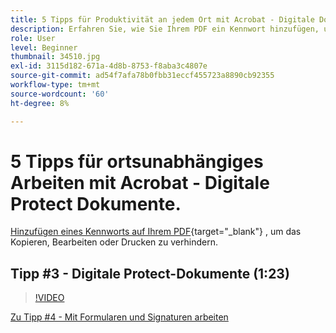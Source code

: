 ```yaml
---
title: 5 Tipps für Produktivität an jedem Ort mit Acrobat - Digitale Dokumente zu Protect
description: Erfahren Sie, wie Sie Ihrem PDF ein Kennwort hinzufügen, um das Kopieren, Bearbeiten oder Drucken zu verhindern
role: User
level: Beginner
thumbnail: 34510.jpg
exl-id: 3115d182-671a-4d8b-8753-f8aba3c4807e
source-git-commit: ad54f7afa78b0fbb31eccf455723a8890cb92355
workflow-type: tm+mt
source-wordcount: '60'
ht-degree: 8%

---
```


# 5 Tipps für ortsunabhängiges Arbeiten mit Acrobat - Digitale Protect Dokumente.

[Hinzufügen eines Kennworts auf Ihrem PDF](https://www.adobe.com/de/acrobat/online/password-protect-pdf.html){target="_blank"}  , um das Kopieren, Bearbeiten oder Drucken zu verhindern.

## Tipp #3 - Digitale Protect-Dokumente (1:23)

>[!VIDEO](https://video.tv.adobe.com/v/34510?quality=12&learn=on&hidetitle=true)

[Zu Tipp #4 - Mit Formularen und Signaturen arbeiten](work-with-forms-and-signatures.md)